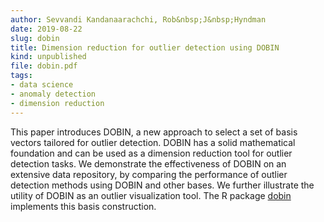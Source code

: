 ```yaml
---
author: Sevvandi Kandanaarachchi, Rob&nbsp;J&nbsp;Hyndman
date: 2019-08-22
slug: dobin
title: Dimension reduction for outlier detection using DOBIN
kind: unpublished
file: dobin.pdf
tags:
- data science
- anomaly detection
- dimension reduction
---
```


This paper introduces DOBIN, a new approach to select a set of basis vectors tailored for outlier detection. DOBIN has a solid mathematical foundation and can be used as a dimension reduction tool for outlier detection tasks. We demonstrate the effectiveness of DOBIN on an extensive data repository, by comparing the performance of outlier detection methods using DOBIN and other bases. We further illustrate the utility of DOBIN as an outlier visualization tool. The R package [dobin](https://github.com/sevvandi/dobin) implements this basis construction.
